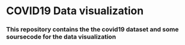 # COVID19 Data visualization
### This repository contains the the covid19 dataset and some soursecode for the data visualization

